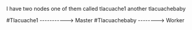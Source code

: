 I have two nodes one of them called tlacuache1 another tlacuachebaby


#Tlacuache1 -----------> Master
#Tlacuachebaby --------> Worker





